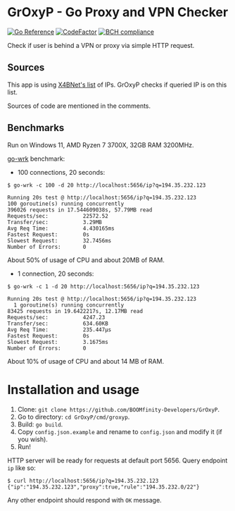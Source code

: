 # GrOxyP - Go Proxy and VPN Checker

[![Go Reference](https://pkg.go.dev/badge/github.com/BOOMfinity-Developers/GrOxyP.svg)](https://pkg.go.dev/github.com/BOOMfinity-Developers/GrOxyP)
[![CodeFactor](https://www.codefactor.io/repository/github/boomfinity-developers/groxyp/badge)](https://www.codefactor.io/repository/github/boomfinity-developers/groxyp)
[![BCH compliance](https://bettercodehub.com/edge/badge/BOOMfinity-Developers/GrOxyP?branch=master)](https://bettercodehub.com/)

Check if user is behind a VPN or proxy via simple HTTP request.

## Sources

This app is using [X4BNet's list](https://github.com/X4BNet/lists_vpn) of IPs. GrOxyP checks if queried IP is on this
list.

Sources of code are mentioned in the comments.

## Benchmarks

Run on Windows 11, AMD Ryzen 7 3700X, 32GB RAM 3200MHz.

[go-wrk](https://github.com/tsliwowicz/go-wrk) benchmark:

- 100 connections, 20 seconds:

```shell
$ go-wrk -c 100 -d 20 http://localhost:5656/ip?q=194.35.232.123

Running 20s test @ http://localhost:5656/ip?q=194.35.232.123
100 goroutine(s) running concurrently
396026 requests in 17.544609038s, 57.79MB read
Requests/sec:           22572.52
Transfer/sec:           3.29MB
Avg Req Time:           4.430165ms
Fastest Request:        0s
Slowest Request:        32.7456ms
Number of Errors:       0
```

About 50% of usage of CPU and about 20MB of RAM.

- 1 connection, 20 seconds:

```shell
$ go-wrk -c 1 -d 20 http://localhost:5656/ip?q=194.35.232.123

Running 20s test @ http://localhost:5656/ip?q=194.35.232.123
  1 goroutine(s) running concurrently
83425 requests in 19.6422217s, 12.17MB read
Requests/sec:           4247.23
Transfer/sec:           634.60KB
Avg Req Time:           235.447µs
Fastest Request:        0s
Slowest Request:        3.1675ms
Number of Errors:       0
```

About 10% of usage of CPU and about 14 MB of RAM.

# Installation and usage

1. Clone: `git clone https://github.com/BOOMfinity-Developers/GrOxyP`.
2. Go to directory: `cd GrOxyP/cmd/groxyp`.
3. Build: `go build`.
4. Copy `config.json.example` and rename to `config.json` and modify it (if you wish).
5. Run!

HTTP server will be ready for requests at default port 5656. Query endpoint `ip` like so:

```shell
$ curl http://localhost:5656/ip?q=194.35.232.123
{"ip":"194.35.232.123","proxy":true,"rule":"194.35.232.0/22"}
```

Any other endpoint should respond with `OK` message.